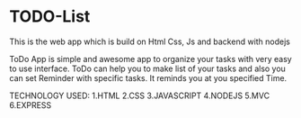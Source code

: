 # TODO-List
This is the web app which is build on Html Css, Js and backend with nodejs

ToDo App is simple and awesome app to organize your tasks with very easy to use interface.
ToDo can help you to make list of your tasks and also you can set Reminder with specific tasks. It reminds you at you specified Time.

TECHNOLOGY USED:
1.HTML
2.CSS
3.JAVASCRIPT
4.NODEJS
5.MVC 
6.EXPRESS
